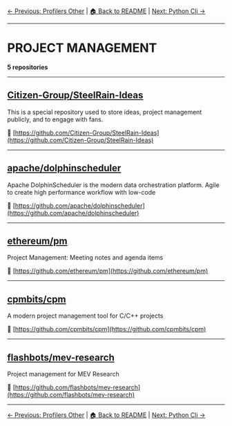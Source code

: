 [← Previous: Profilers Other](profilers-other.txt) | [🏠 Back to README](../README.md) | [Next: Python Cli →](python-cli.txt)

---

# PROJECT MANAGEMENT

**5 repositories**

---

## [Citizen-Group/SteelRain-Ideas](https://github.com/Citizen-Group/SteelRain-Ideas)

This is a special repository used to store ideas, project management publicly, and to engage with fans.

🔗 [https://github.com/Citizen-Group/SteelRain-Ideas](https://github.com/Citizen-Group/SteelRain-Ideas)

---

## [apache/dolphinscheduler](https://github.com/apache/dolphinscheduler)

Apache DolphinScheduler is the modern data orchestration platform. Agile to create high performance workflow with low-code

🔗 [https://github.com/apache/dolphinscheduler](https://github.com/apache/dolphinscheduler)

---

## [ethereum/pm](https://github.com/ethereum/pm)

Project Management: Meeting notes and agenda items

🔗 [https://github.com/ethereum/pm](https://github.com/ethereum/pm)

---

## [cpmbits/cpm](https://github.com/cpmbits/cpm)

A modern project management tool for C/C++ projects

🔗 [https://github.com/cpmbits/cpm](https://github.com/cpmbits/cpm)

---

## [flashbots/mev-research](https://github.com/flashbots/mev-research)

Project management for MEV Research

🔗 [https://github.com/flashbots/mev-research](https://github.com/flashbots/mev-research)

---


[← Previous: Profilers Other](profilers-other.txt) | [🏠 Back to README](../README.md) | [Next: Python Cli →](python-cli.txt)
